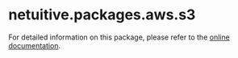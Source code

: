 # netuitive.packages.aws.s3

For detailed information on this package, please refer to the [online documentation](https://help.netuitive.com/Content/Integrations/aws.htm).
